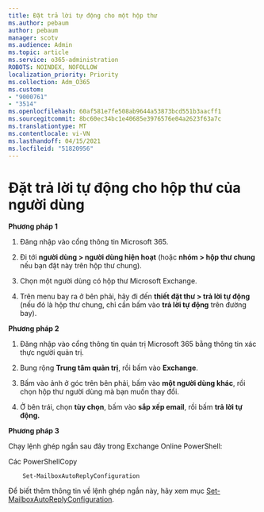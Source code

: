 ```yaml
---
title: Đặt trả lời tự động cho một hộp thư
ms.author: pebaum
author: pebaum
manager: scotv
ms.audience: Admin
ms.topic: article
ms.service: o365-administration
ROBOTS: NOINDEX, NOFOLLOW
localization_priority: Priority
ms.collection: Adm_O365
ms.custom:
- "9000761"
- "3514"
ms.openlocfilehash: 60af581e7fe508ab9644a53873bcd551b3aacff1
ms.sourcegitcommit: 8bc60ec34bc1e40685e3976576e04a2623f63a7c
ms.translationtype: MT
ms.contentlocale: vi-VN
ms.lasthandoff: 04/15/2021
ms.locfileid: "51820956"
---
```

# <a name="set-auto-replies-for-a-users-mailbox"></a>Đặt trả lời tự động cho hộp thư của người dùng

**Phương pháp 1**

1. Đăng nhập vào cổng thông tin Microsoft 365.

2. Đi tới **người dùng > người dùng hiện hoạt** (hoặc **nhóm > hộp thư chung** nếu bạn đặt này trên hộp thư chung).

3. Chọn một người dùng có hộp thư Microsoft Exchange.

4. Trên menu bay ra ở bên phải, hãy đi đến **thiết đặt thư > trả lời tự động** (nếu đó là hộp thư chung, chỉ cần bấm vào **trả lời tự động** trên đường bay).

**Phương pháp 2**

1. Đăng nhập vào cổng thông tin quản trị Microsoft 365 bằng thông tin xác thực người quản trị.

2. Bung rộng **Trung tâm quản trị**, rồi bấm vào **Exchange**.

3. Bấm vào ảnh ở góc trên bên phải, bấm vào **một người dùng khác**, rồi chọn hộp thư người dùng mà bạn muốn thay đổi.

4. Ở bên trái, chọn **tùy chọn**, bấm vào **sắp xếp email**, rồi bấm **trả lời tự động.**

**Phương pháp 3**

Chạy lệnh ghép ngắn sau đây trong Exchange Online PowerShell:

Các PowerShellCopy

```
    Set-MailboxAutoReplyConfiguration
```

Để biết thêm thông tin về lệnh ghép ngắn này, hãy xem mục [Set-MailboxAutoReplyConfiguration](https://docs.microsoft.com/powershell/module/exchange/mailboxes/set-mailboxautoreplyconfiguration).
